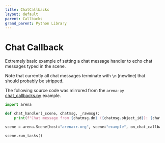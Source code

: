 ```yaml
---
title: ChatCallbacks
layout: default
parent: Callbacks
grand_parent: Python Library
---
```


# Chat Callback

Extremely basic example of setting a chat message handler to echo
chat messages typed in the scene.

Note that currently all chat messages terminate with `\n` (newline) that should
probably be stripped.

The following source code was mirrored from the `arena-py` [chat_callbacks.py](https://github.com/arenaxr/arena-py/blob/master/examples/callbacks/chat_callbacks.py) example.

```python
import arena

def chat_handler(_scene, chatmsg, _rawmsg):
    print(f"Chat message from {chatmsg.dn} ({chatmsg.object_id}): {chatmsg.text.strip()}")

scene = arena.Scene(host="arenaxr.org", scene="example", on_chat_callback=chat_handler)

scene.run_tasks()
```

